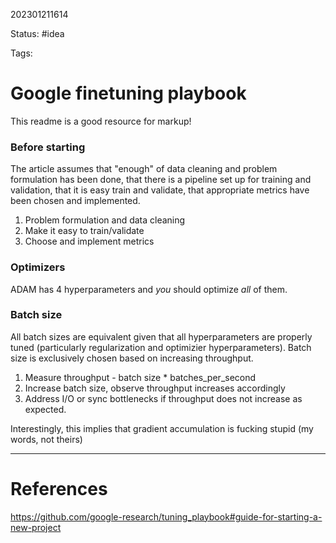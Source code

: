202301211614

Status: #idea

Tags:

# Google finetuning playbook

This readme is a good resource for markup!

### Before starting

The article assumes that "enough" of data cleaning and problem formulation has been done, that there is a pipeline set up for training and validation, that it is easy train and validate, that appropriate metrics have been chosen and implemented.

1. Problem formulation and data cleaning
2. Make it easy to train/validate
3. Choose and implement metrics

### Optimizers

ADAM has 4 hyperparameters and _you_ should optimize _all_ of them.


### Batch size

All batch sizes are equivalent given that all hyperparameters are properly tuned (particularly regularization and optimizier hyperparameters). Batch size is exclusively chosen based on increasing throughput.

1. Measure throughput - batch size * batches_per_second
2. Increase batch size, observe throughput increases accordingly
3. Address I/O or sync bottlenecks if throughput does not increase as expected.

Interestingly, this implies that gradient accumulation is fucking stupid (my words, not theirs)



---
# References

https://github.com/google-research/tuning_playbook#guide-for-starting-a-new-project